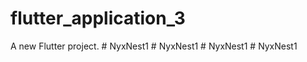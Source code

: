# flutter_application_3

A new Flutter project.
#   N y x N e s t 1  
 #   N y x N e s t 1  
 #   N y x N e s t 1  
 #   N y x N e s t 1  
 